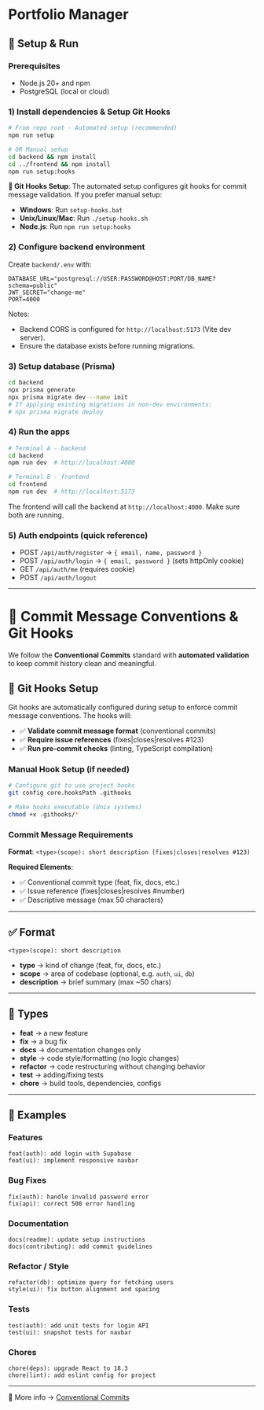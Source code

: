 # Portfolio Manager

## 🚀 Setup & Run

### Prerequisites
- Node.js 20+ and npm
- PostgreSQL (local or cloud)

### 1) Install dependencies & Setup Git Hooks
```bash
# From repo root - Automated setup (recommended)
npm run setup

# OR Manual setup
cd backend && npm install
cd ../frontend && npm install
npm run setup:hooks
```

**🔧 Git Hooks Setup**: The automated setup configures git hooks for commit message validation. If you prefer manual setup:
- **Windows**: Run `setup-hooks.bat`
- **Unix/Linux/Mac**: Run `./setup-hooks.sh`
- **Node.js**: Run `npm run setup:hooks`

### 2) Configure backend environment
Create `backend/.env` with:
```env
DATABASE_URL="postgresql://USER:PASSWORD@HOST:PORT/DB_NAME?schema=public"
JWT_SECRET="change-me"
PORT=4000
```

Notes:
- Backend CORS is configured for `http://localhost:5173` (Vite dev server).
- Ensure the database exists before running migrations.

### 3) Setup database (Prisma)
```bash
cd backend
npx prisma generate
npx prisma migrate dev --name init
# If applying existing migrations in non-dev environments:
# npx prisma migrate deploy
```

### 4) Run the apps
```bash
# Terminal A - backend
cd backend
npm run dev  # http://localhost:4000

# Terminal B - frontend
cd frontend
npm run dev  # http://localhost:5173
```

The frontend will call the backend at `http://localhost:4000`. Make sure both are running.

### 5) Auth endpoints (quick reference)
- POST `/api/auth/register` → `{ email, name, password }`
- POST `/api/auth/login` → `{ email, password }` (sets httpOnly cookie)
- GET `/api/auth/me` (requires cookie)
- POST `/api/auth/logout`

---

# 📌 Commit Message Conventions & Git Hooks

We follow the **Conventional Commits** standard with **automated validation** to keep commit history clean and meaningful.

## 🔧 Git Hooks Setup

Git hooks are automatically configured during setup to enforce commit message conventions. The hooks will:

- ✅ **Validate commit message format** (conventional commits)
- ✅ **Require issue references** (fixes|closes|resolves #123)
- ✅ **Run pre-commit checks** (linting, TypeScript compilation)

### Manual Hook Setup (if needed)
```bash
# Configure git to use project hooks
git config core.hooksPath .githooks

# Make hooks executable (Unix systems)
chmod +x .githooks/*
```

### Commit Message Requirements

**Format**: `<type>(scope): short description (fixes|closes|resolves #123)`

**Required Elements**:
- ✅ Conventional commit type (feat, fix, docs, etc.)
- ✅ Issue reference (fixes|closes|resolves #number)
- ✅ Descriptive message (max 50 characters)

---

## ✅ Format
```
<type>(scope): short description
```
- **type** → kind of change (feat, fix, docs, etc.)
- **scope** → area of codebase (optional, e.g. `auth`, `ui`, `db`)
- **description** → brief summary (max ~50 chars)

---

## 🔑 Types
- **feat** → a new feature  
- **fix** → a bug fix  
- **docs** → documentation changes only  
- **style** → code style/formatting (no logic changes)  
- **refactor** → code restructuring without changing behavior  
- **test** → adding/fixing tests  
- **chore** → build tools, dependencies, configs  

---

## 📝 Examples

### Features
```
feat(auth): add login with Supabase
feat(ui): implement responsive navbar
```

### Bug Fixes
```
fix(auth): handle invalid password error
fix(api): correct 500 error handling
```

### Documentation
```
docs(readme): update setup instructions
docs(contributing): add commit guidelines
```

### Refactor / Style
```
refactor(db): optimize query for fetching users
style(ui): fix button alignment and spacing
```

### Tests
```
test(auth): add unit tests for login API
test(ui): snapshot tests for navbar
```

### Chores
```
chore(deps): upgrade React to 18.3
chore(lint): add eslint config for project
```

---

📖 More info → [Conventional Commits](https://www.conventionalcommits.org)
